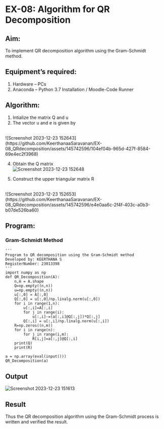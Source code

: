 # EX-08: Algorithm for QR Decomposition
## Aim:
To implement QR decomposition algorithm using the Gram-Schmidt method.
## Equipment’s required:
1.	Hardware – PCs
2.	Anaconda – Python 3.7 Installation / Moodle-Code Runner
## Algorithm:
1.	Intialize the matrix Q and u
2.	The vector u and e is given by
   <br>
  ![Screenshot 2023-12-23 152643](https://github.com/KeerthanaaSaravanan/EX-08_QRdecomposition/assets/145742596/104ef04b-965d-427f-8584-69e4ec2f3968)
   <br>

4.	Obtain the Q matrix   
   ![Screenshot 2023-12-23 152648](https://github.com/KeerthanaaSaravanan/EX-08_QRdecomposition/assets/145742596/5babcbeb-b182-4fa2-b0a7-40b2befc1411)


5.	Construct the upper triangular matrix R
   <br>
   ![Screenshot 2023-12-23 152653](https://github.com/KeerthanaaSaravanan/EX-08_QRdecomposition/assets/145742596/e4e0aa6c-2f4f-403c-a0b3-b07de526ba60)

## Program:
### Gram-Schmidt Method
```
'''
Program to QR decomposition using the Gram-Schmidt method
Developed by: KEERTHANA S
RegisterNumber: 23013398
'''
import numpy as np
def QR_Decomposition(A):
    n,m = A.shape
    Q=np.empty((n,n))
    u=np.empty((n,n))
    u[:,0] = A[:,0]
    Q[:,0] = u[:,0]/np.linalg.norm(u[:,0])
    for i in range(1,n):
        u[:,i]=A[:,i]
        for j in range(i):
            u[:,i]-=(a[:,i]@Q[:,j])*Q[:,j]
        Q[:,i] = u[:,i]/np.linalg.norm(u[:,i])
    R=np.zeros((n,m))
    for i in range(n):
        for j in range(i,m):
            R[i,j]=a[:,j]@Q[:,i]
    print(Q)        
    print(R)
    
a = np.array(eval(input()))
QR_Decomposition(a)

```

## Output
![Screenshot 2023-12-23 151613](https://github.com/KeerthanaaSaravanan/EX-08_QRdecomposition/assets/145742596/619d6e93-06d0-4a1c-8989-adf0e15e16fe)

## Result
Thus the QR decomposition algorithm using the Gram-Schmidt process is written and verified the result.
